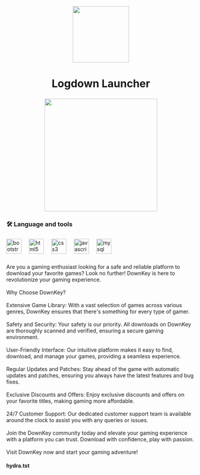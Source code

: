 <div align="center">
  <img height="150" src=""  />
</div>

###

<h1 align="center">Logdown Launcher</h1>

###

<div align="center">
  <img height="300" src="https://www.androidauthority.com/wp-content/uploads/2022/12/steam-library-scaled.jpg"  />
</div>

###

<h3 align="left">🛠 Language and tools</h3>

###

<div align="left">
  <img src="https://cdn.jsdelivr.net/gh/devicons/devicon/icons/bootstrap/bootstrap-original.svg" height="40" alt="bootstrap logo"  />
  <img width="12" />
  <img src="https://cdn.jsdelivr.net/gh/devicons/devicon/icons/html5/html5-original.svg" height="40" alt="html5 logo"  />
  <img width="12" />
  <img src="https://cdn.jsdelivr.net/gh/devicons/devicon/icons/css3/css3-original.svg" height="40" alt="css3 logo"  />
  <img width="12" />
  <img src="https://cdn.jsdelivr.net/gh/devicons/devicon/icons/javascript/javascript-original.svg" height="40" alt="javascript logo"  />
  <img width="12" />
  <img src="https://cdn.jsdelivr.net/gh/devicons/devicon/icons/mysql/mysql-original.svg" height="40" alt="mysql logo"  />
</div>

###

<p align="left">Are you a gaming enthusiast looking for a safe and reliable platform to download your favorite games? Look no further! DownKey is here to revolutionize your gaming experience.<br><br>Why Choose DownKey?<br><br>Extensive Game Library: With a vast selection of games across various genres, DownKey ensures that there's something for every type of gamer.<br><br>Safety and Security: Your safety is our priority. All downloads on DownKey are thoroughly scanned and verified, ensuring a secure gaming environment.<br><br>User-Friendly Interface: Our intuitive platform makes it easy to find, download, and manage your games, providing a seamless experience.<br><br>Regular Updates and Patches: Stay ahead of the game with automatic updates and patches, ensuring you always have the latest features and bug fixes.<br><br>Exclusive Discounts and Offers: Enjoy exclusive discounts and offers on your favorite titles, making gaming more affordable.<br><br>24/7 Customer Support: Our dedicated customer support team is available around the clock to assist you with any queries or issues.<br><br>Join the DownKey community today and elevate your gaming experience with a platform you can trust. Download with confidence, play with passion.<br><br>Visit DownKey now and start your gaming adventure!</p>

#### hydra.tst
